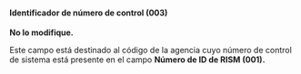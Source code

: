 #### **Identificador de número de control (003)**

**No lo modifique.**

Este campo está destinado al código de la agencia cuyo número de control de sistema está presente en el campo **Número de ID de RISM (001).**